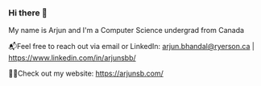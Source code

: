 ### Hi there 👋

<!--
**arjunsingh14/arjunsingh14** is a ✨ _special_ ✨ repository because its `README.md` (this file) appears on your GitHub profile.

Here are some ideas to get you started:

- 🔭 I’m currently working on ...
- 🌱 I’m currently learning ...
- 👯 I’m looking to collaborate on ...
- 🤔 I’m looking for help with ...
- 💬 Ask me about ...
- 📫 How to reach me: ...
- 😄 Pronouns: ...
- ⚡ Fun fact: ...
-->

My name is Arjun and I'm a Computer Science undergrad from Canada	

:mailbox_with_mail:Feel free to reach out via email or LinkedIn: arjun.bhandal@ryerson.ca | https://www.linkedin.com/in/arjunsbb/

:raising_hand_man:Check out my website: https://arjunsb.com/


